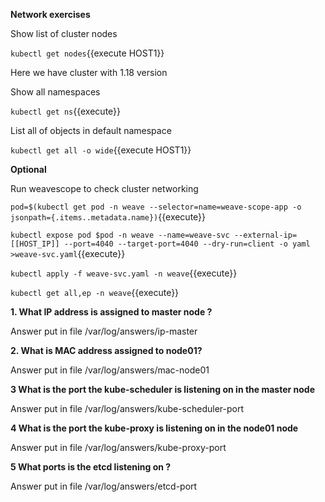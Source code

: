 **Network exercises**

Show list of cluster nodes

`kubectl get nodes`{{execute HOST1}}

Here we have cluster with 1.18 version

Show all namespaces

`kubectl get ns`{{execute}}


List all of objects in default namespace

`kubectl get all -o wide`{{execute HOST1}}


**Optional**

Run weavescope to check cluster networking

`pod=$(kubectl get pod -n weave --selector=name=weave-scope-app -o jsonpath={.items..metadata.name})`{{execute}}

`kubectl expose pod $pod -n weave --name=weave-svc --external-ip=[[HOST_IP]] --port=4040 --target-port=4040 --dry-run=client -o yaml >weave-svc.yaml`{{execute}}

`kubectl apply -f weave-svc.yaml -n weave`{{execute}}

`kubectl get all,ep -n weave`{{execute}}


**1. What IP address is assigned to  master node ?**

Answer put in file /var/log/answers/ip-master

**2. What is MAC address assigned to node01?**

Answer put in file /var/log/answers/mac-node01

**3 What is the port the kube-scheduler is listening on in the master node**

Answer put in file /var/log/answers/kube-scheduler-port

**4 What is the port the kube-proxy is listening on in the node01 node**

Answer put in file /var/log/answers/kube-proxy-port

**5 What ports is the etcd listening on ?**

Answer put in file /var/log/answers/etcd-port







